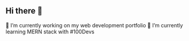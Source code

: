 ## Hi there 👋
  🔭 I’m currently working on my web development portfolio
  🌱 I’m currently learning MERN stack with #100Devs

<!--
**chuuhi/chuuhi** is a ✨ _special_ ✨ repository because its `README.md` (this file) appears on your GitHub profile.

Here are some ideas to get you started:

- 
-
- 👯 I’m looking to collaborate on ...
- 🤔 I’m looking for help with ...
- 💬 Ask me about ...
- 📫 How to reach me: ...
- 😄 Pronouns: ...
- ⚡ Fun fact: ...
-->
